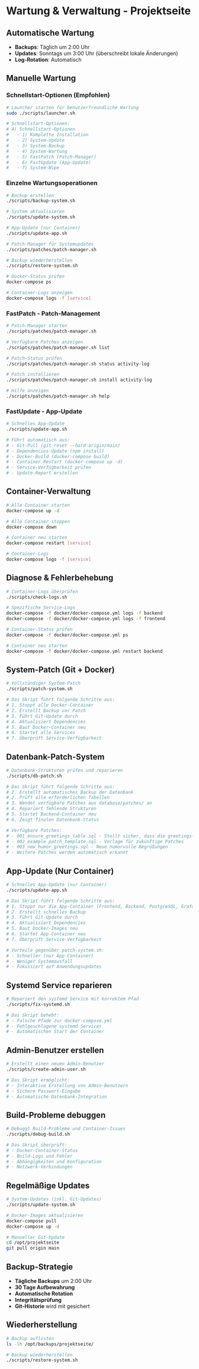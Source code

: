 # Wartung & Verwaltung - Projektseite

## Automatische Wartung
- **Backups**: Täglich um 2:00 Uhr
- **Updates**: Sonntags um 3:00 Uhr (überschreibt lokale Änderungen)
- **Log-Rotation**: Automatisch

## Manuelle Wartung

### Schnellstart-Optionen (Empfohlen)
```bash
# Launcher starten für benutzerfreundliche Wartung
sudo ./scripts/launcher.sh

# Schnellstart-Optionen:
# 4) Schnellstart-Optionen
#   - 1) Komplette Installation
#   - 2) System-Update
#   - 3) System-Backup
#   - 4) System-Wartung
#   - 5) FastPatch (Patch-Manager)
#   - 6) FastUpdate (App-Update)
#   - 7) System-Wipe
```

### Einzelne Wartungsoperationen
```bash
# Backup erstellen
./scripts/backup-system.sh

# System aktualisieren
./scripts/update-system.sh

# App-Update (nur Container)
./scripts/update-app.sh

# Patch-Manager für Systemupdates
./scripts/patches/patch-manager.sh

# Backup wiederherstellen
./scripts/restore-system.sh

# Docker-Status prüfen
docker-compose ps

# Container-Logs anzeigen
docker-compose logs -f [service]
```

### FastPatch - Patch-Management
```bash
# Patch-Manager starten
./scripts/patches/patch-manager.sh

# Verfügbare Patches anzeigen
./scripts/patches/patch-manager.sh list

# Patch-Status prüfen
./scripts/patches/patch-manager.sh status activity-log

# Patch installieren
./scripts/patches/patch-manager.sh install activity-log

# Hilfe anzeigen
./scripts/patches/patch-manager.sh help
```

### FastUpdate - App-Update
```bash
# Schnelles App-Update
./scripts/update-app.sh

# Führt automatisch aus:
# - Git-Pull (git reset --hard origin/main)
# - Dependencies-Update (npm install)
# - Docker-Build (docker-compose build)
# - Container-Restart (docker-compose up -d)
# - Service-Verfügbarkeit prüfen
# - Update-Report erstellen
```

## Container-Verwaltung
```bash
# Alle Container starten
docker-compose up -d

# Alle Container stoppen
docker-compose down

# Container neu starten
docker-compose restart [service]

# Container-Logs
docker-compose logs -f [service]
```

## Diagnose & Fehlerbehebung
```bash
# Container-Logs überprüfen
./scripts/check-logs.sh

# Spezifische Service-Logs
docker-compose -f docker/docker-compose.yml logs -f backend
docker-compose -f docker/docker-compose.yml logs -f frontend

# Container-Status prüfen
docker-compose -f docker/docker-compose.yml ps

# Container neu starten
docker-compose -f docker/docker-compose.yml restart backend
```

## System-Patch (Git + Docker)
```bash
# Vollständiger System-Patch
./scripts/patch-system.sh

# Das Skript führt folgende Schritte aus:
# 1. Stoppt alle Docker-Container
# 2. Erstellt Backup vor Patch
# 3. Führt Git-Update durch
# 4. Aktualisiert Dependencies
# 5. Baut Docker-Container neu
# 6. Startet alle Services
# 7. Überprüft Service-Verfügbarkeit
```

## Datenbank-Patch-System
```bash
# Datenbank-Strukturen prüfen und reparieren
./scripts/db-patch.sh

# Das Skript führt folgende Schritte aus:
# 1. Erstellt automatisches Backup der Datenbank
# 2. Prüft alle erforderlichen Tabellen
# 3. Wendet verfügbare Patches aus database/patches/ an
# 4. Repariert fehlende Strukturen
# 5. Startet Backend-Container neu
# 6. Zeigt finalen Datenbank-Status

# Verfügbare Patches:
# - 001_ensure_greetings_table.sql - Stellt sicher, dass die greetings-Tabelle existiert
# - 002_example_patch_template.sql - Vorlage für zukünftige Patches
# - 003_new_humor_greetings.sql - Neue humorvolle Begrüßungen
# - Weitere Patches werden automatisch erkannt
```

## App-Update (Nur Container)
```bash
# Schnelles App-Update (nur Container)
./scripts/update-app.sh

# Das Skript führt folgende Schritte aus:
# 1. Stoppt nur die App-Container (Frontend, Backend, PostgreSQL, Grafana)
# 2. Erstellt schnelles Backup
# 3. Führt Git-Update durch
# 4. Aktualisiert Dependencies
# 5. Baut Docker-Images neu
# 6. Startet App-Container neu
# 7. Überprüft Service-Verfügbarkeit

# Vorteile gegenüber patch-system.sh:
# - Schneller (nur App-Container)
# - Weniger Systemausfall
# - Fokussiert auf Anwendungsupdates
```

## Systemd Service reparieren
```bash
# Repariert den systemd Service mit korrektem Pfad
./scripts/fix-systemd.sh

# Das Skript behebt:
# - Falsche Pfade zur docker-compose.yml
# - Fehlgeschlagene systemd Services
# - Automatischen Start der Container
```

## Admin-Benutzer erstellen
```bash
# Erstellt einen neuen Admin-Benutzer
./scripts/create-admin-user.sh

# Das Skript ermöglicht:
# - Interaktive Erstellung von Admin-Benutzern
# - Sichere Passwort-Eingabe
# - Automatische Datenbank-Integration
```

## Build-Probleme debuggen
```bash
# Debuggt Build-Probleme und Container-Issues
./scripts/debug-build.sh

# Das Skript überprüft:
# - Docker-Container-Status
# - Build-Logs und Fehler
# - Abhängigkeiten und Konfiguration
# - Netzwerk-Verbindungen
```

## Regelmäßige Updates
```bash
# System-Updates (inkl. Git-Updates)
./scripts/update-system.sh

# Docker-Images aktualisieren
docker-compose pull
docker-compose up -d

# Manueller Git-Update
cd /opt/projektseite
git pull origin main
```

## Backup-Strategie
- **Tägliche Backups** um 2:00 Uhr
- **30 Tage Aufbewahrung**
- **Automatische Rotation**
- **Integritätsprüfung**
- **Git-Historie** wird mit gesichert

## Wiederherstellung
```bash
# Backup auflisten
ls -lh /opt/backups/projektseite/

# Backup wiederherstellen
./scripts/restore-system.sh
```
